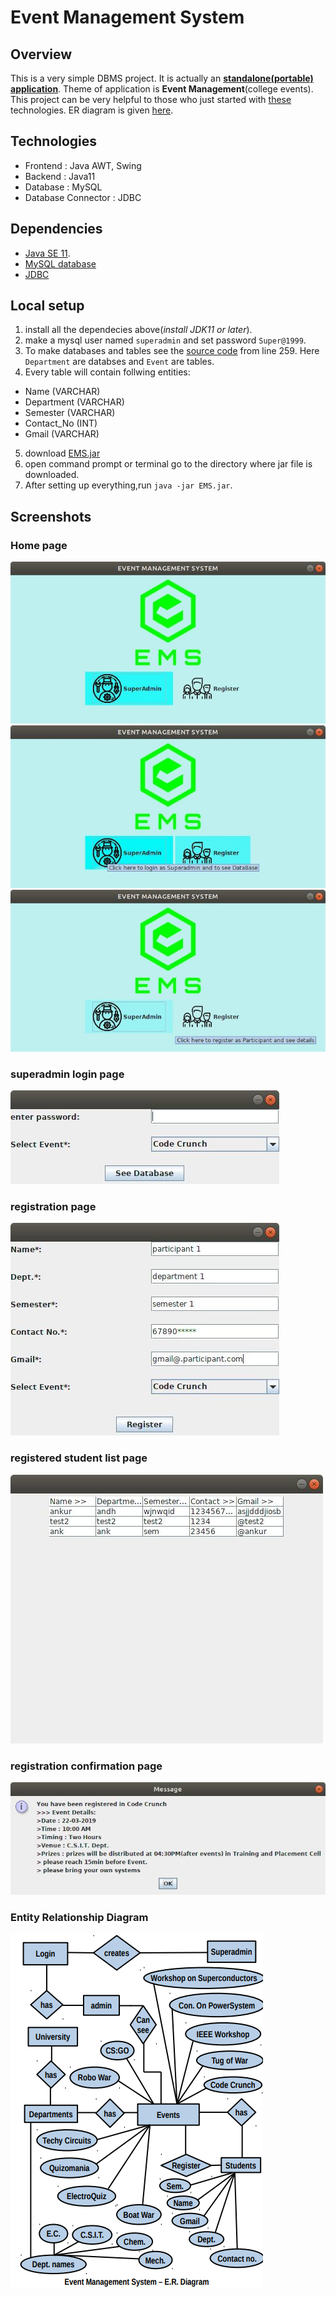 # Event Management System

## Overview
This is a very simple DBMS project. It is actually an [**standalone(portable) application**](https://www.quora.com/What-is-a-standalone-application). Theme of application is **Event Management**(college events). This project can be very helpful to those who just started with [these](#technologies) technologies. ER diagram is given [here](#entity-relationship-diagram).

## Technologies

- Frontend : Java AWT, Swing
- Backend : Java11
- Database : MySQL
- Database Connector : JDBC

## Dependencies

- [Java SE 11](https://www.oracle.com/java/technologies/javase-jdk11-downloads.html).
- [MySQL database](https://www.mysql.com/downloads/)
- [JDBC](https://dev.mysql.com/downloads/connector/j/5.1.html)

## Local setup

1. install all the dependecies above(_install JDK11 or later_). 
2. make a mysql user named ```superadmin``` and set password ```Super@1999```.
3. To make databases and tables see the [source code](https://github.com/Sheldon1999/Event_Management/blob/master/Source_Code.java) from line 259. Here ```Department``` are databses and ```Event``` are tables.
4. Every table will contain follwing entities:
  - Name (VARCHAR)
  - Department (VARCHAR)
  - Semester (VARCHAR)
  - Contact_No (INT)
  - Gmail (VARCHAR)
5. download [EMS.jar](https://github.com/Sheldon1999/Event_Management/blob/master/EMS.jar)
6. open command prompt or terminal go to the directory where jar file is downloaded.
7. After setting up everything,run ```java -jar EMS.jar```.

## Screenshots

### Home page

![Home_page](https://github.com/Sheldon1999/Event_Management/blob/master/screenshots/image3.jpg)
![Home page](https://github.com/Sheldon1999/Event_Management/blob/master/screenshots/image2.jpg)
![Home page](https://github.com/Sheldon1999/Event_Management/blob/master/screenshots/image7.jpg)

### superadmin login page

![superadmin login page](https://github.com/Sheldon1999/Event_Management/blob/master/screenshots/image5.jpg)

### registration page

![registration page](https://github.com/Sheldon1999/Event_Management/blob/master/screenshots/image6.jpg)

### registered student list page

![registered students](https://github.com/Sheldon1999/Event_Management/blob/master/screenshots/image4.jpg)

### registration confirmation page

![registration confirmed](https://github.com/Sheldon1999/Event_Management/blob/master/screenshots/image9.jpg)

### Entity Relationship Diagram

![er diagram](https://github.com/Sheldon1999/Event_Management/blob/master/screenshots/image8.png)

